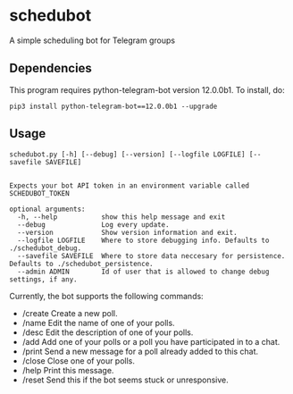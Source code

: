 # schedubot
A simple scheduling bot for Telegram groups

## Dependencies
This program requires python-telegram-bot version 12.0.0b1. To install, do:
```
pip3 install python-telegram-bot==12.0.0b1 --upgrade
```
## Usage
```
schedubot.py [-h] [--debug] [--version] [--logfile LOGFILE] [--savefile SAVEFILE]


Expects your bot API token in an environment variable called SCHEDUBOT_TOKEN

optional arguments:
  -h, --help           show this help message and exit
  --debug              Log every update.
  --version            Show version information and exit.
  --logfile LOGFILE    Where to store debugging info. Defaults to ./schedubot_debug.
  --savefile SAVEFILE  Where to store data neccesary for persistence. Defaults to ./schedubot_persistence.
  --admin ADMIN        Id of user that is allowed to change debug settings, if any.
```

Currently, the bot supports the following commands:

- /create Create a new poll.
- /name Edit the name of one of your polls.
- /desc Edit the description of one of your polls.
- /add Add one of your polls or a poll you have participated in to a chat.
- /print Send a new message for a poll already added to this chat.
- /close Close one of your polls.
- /help Print this message.
- /reset Send this if the bot seems stuck or unresponsive.